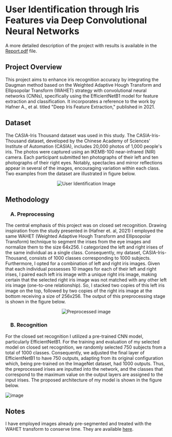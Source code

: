 # User Identification through Iris Features via Deep Convolutional Neural Networks

A more detailed description of the project with results is available in the [Report.pdf](./Report.pdf) file.


## Project Overview
This project aims to enhance iris recognition accuracy by integrating the Daugman method based on the Weighted Adaptive Hough Transform and Ellipsopolar Transform (WAHET) strategy with convolutional neural networks (CNNs), specifically using the EfficientNetB1 model for feature extraction and classification. 
It incorporates a reference to the work by Hafner A., et al. titled "Deep Iris Feature Extraction," published in 2021.

## Dataset
The CASIA-Iris Thousand dataset was used in this study. The CASIA-Iris-Thousand
dataset, developed by the Chinese Academy of Sciences' Institute of Automation (CASIA),
includes 20,000 photos of 1,000 people's iris. The photos were captured using an IKEMB-100
near-infrared (NIR) camera. Each participant submitted ten photographs of their left and ten
photographs of their right eyes. Notably, spectacles and mirror reflections appear in several of
the images, encouraging variation within each class. Two examples from the dataset are
illustrated in figure below.

<p align="center">
  <img src="https://github.com/YZ-26/User_Identification/assets/122618521/ee8ea6a2-242b-4402-9f35-1c719b43ed14" alt="User Identification Image">
</p>

## Methodology
### &nbsp;&nbsp;&nbsp;&nbsp;A. Preprocessing
The central emphasis of this project was on closed set recognition.
Drawing inspiration from the study presented in (Hafner et. al, 2021) I employed the
same WAHET (Weighted Adaptive Hough Transform and Ellipsopolar Transform) technique to
segment the irises from the eye images and normalize them to the size 64x256. I categorized the left and right irises of the same individual as a single class.
Consequently, my dataset, CASIA-Iris-Thousand, consists of 1000 classes corresponding to
1000 subjects. Furthermore, I opted for a combination of left and right iris images. Given that
each individual possesses 10 images for each of their left and right irises, I paired each left iris
image with a unique right iris image, making certain that the selected right iris image was not
matched with any other left iris image (one-to-one relationship). So, I stacked two copies of
this left iris image on the top, followed by two copies of the right iris image at the bottom receiving a size of 256x256. The
output of this preprocessing stage is shown in the figure below.

<p align="center">
  <img src="https://github.com/YZ-26/User_Identification/assets/122618521/6ef9b3d9-73e1-4dfb-bdf0-fd3b025422ed)" alt="Preprocessed image">
</p>

### &nbsp;&nbsp;&nbsp;&nbsp;B. Recognition
For the closed set recognition I utilized a pre-trained CNN model, particularly
EfficientNetB1. For the training and evaluation of my selected model on closed set recognition, we
randomly selected 750 subjects from a total of 1000 classes. Consequently, we adjusted the
final layer of EfficientNetB1 to have 750 outputs, adapting from its original configuration which,
being pre-trained on the ImageNet dataset, had 1000 outputs. Thus, the preprocessed irises are
inputted into the network, and the classes that correspond to the maximum value on the output
layers are assigned to the input irises. The proposed architecture of my model is shown in the
figure below.

![image](https://github.com/YZ-26/User_Identification/assets/122618521/35a6c314-b0cf-430d-a46e-db9c8b6ee90e)

## Notes
I have employed images already pre-segmented and treated with the WAHET transform to conserve time. They are available [here](https://drive.google.com/file/d/172GZgrAzNrA146BjFpF1vXtAH-zWymlA/view?usp=sharing).
